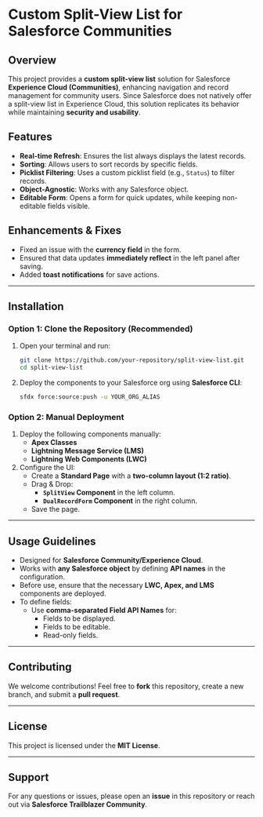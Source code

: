 # Custom Split-View List for Salesforce Communities

## Overview
This project provides a **custom split-view list** solution for Salesforce **Experience Cloud (Communities)**, enhancing navigation and record management for community users. Since Salesforce does not natively offer a split-view list in Experience Cloud, this solution replicates its behavior while maintaining **security and usability**.

## Features
- **Real-time Refresh**: Ensures the list always displays the latest records.
- **Sorting**: Allows users to sort records by specific fields.
- **Picklist Filtering**: Uses a custom picklist field (e.g., `Status`) to filter records.
- **Object-Agnostic**: Works with any Salesforce object.
- **Editable Form**: Opens a form for quick updates, while keeping non-editable fields visible.

## Enhancements & Fixes
- Fixed an issue with the **currency field** in the form.
- Ensured that data updates **immediately reflect** in the left panel after saving.
- Added **toast notifications** for save actions.

---

## Installation

### Option 1: Clone the Repository (Recommended)
1. Open your terminal and run:
   ```sh
   git clone https://github.com/your-repository/split-view-list.git
   cd split-view-list
   ```
2. Deploy the components to your Salesforce org using **Salesforce CLI**:
   ```sh
   sfdx force:source:push -u YOUR_ORG_ALIAS
   ```

### Option 2: Manual Deployment
1. Deploy the following components manually:
   - **Apex Classes**
   - **Lightning Message Service (LMS)**
   - **Lightning Web Components (LWC)**
2. Configure the UI:
   - Create a **Standard Page** with a **two-column layout (1:2 ratio)**.
   - Drag & Drop:
     - **`SplitView` Component** in the left column.
     - **`DualRecordForm` Component** in the right column.
   - Save the page.

---

## Usage Guidelines
- Designed for **Salesforce Community/Experience Cloud**.
- Works with **any Salesforce object** by defining **API names** in the configuration.
- Before use, ensure that the necessary **LWC, Apex, and LMS** components are deployed.
- To define fields:
  - Use **comma-separated Field API Names** for:
    - Fields to be displayed.
    - Fields to be editable.
    - Read-only fields.

---

## Contributing
We welcome contributions! Feel free to **fork** this repository, create a new branch, and submit a **pull request**.

---

## License
This project is licensed under the **MIT License**.

---

## Support
For any questions or issues, please open an **issue** in this repository or reach out via **Salesforce Trailblazer Community**.

